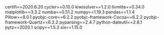 certifi==2020.6.20
cycler==0.10.0
kiwisolver==1.2.0
llvmlite==0.34.0
matplotlib==3.3.2
numba==0.51.2
numpy==1.19.3
pandas==1.1.4
Pillow==8.0.1
pyobjc-core==6.2.2
pyobjc-framework-Cocoa==6.2.2
pyobjc-framework-Quartz==6.2.2
pyparsing==2.4.7
python-dateutil==2.8.1
pytz==2020.1
scipy==1.5.3
six==1.15.0
